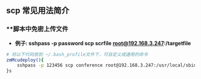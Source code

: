 ## **scp 常见用法简介**

### **脚本中免密上传文件
- **例子: sshpass -p password scp scrfile root@192.168.3.247:/targetfile**
```sh
# 将以下代码放到 ~/.bash_profile文件下，可自定义成通用的命令
zmMcudeploy(){
    sshpass -p 123456 scp conference root@192.168.3.247:/usr/local/sbin/$1
}s
```







